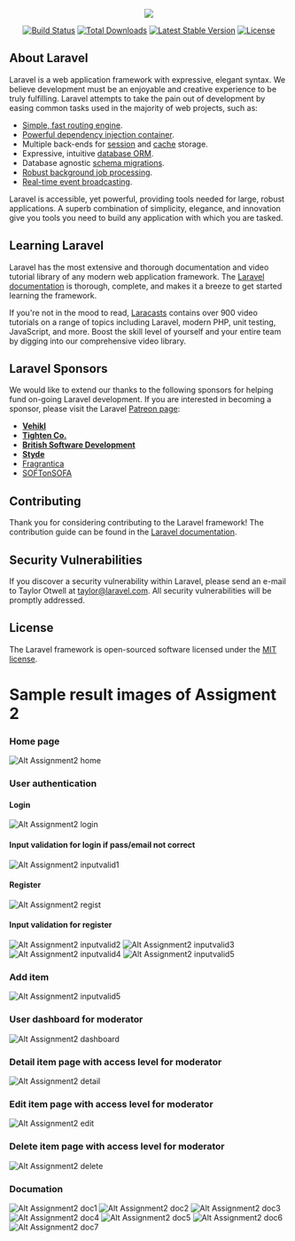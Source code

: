 <p align="center"><img src="https://laravel.com/assets/img/components/logo-laravel.svg"></p>

<p align="center">
<a href="https://travis-ci.org/laravel/framework"><img src="https://travis-ci.org/laravel/framework.svg" alt="Build Status"></a>
<a href="https://packagist.org/packages/laravel/framework"><img src="https://poser.pugx.org/laravel/framework/d/total.svg" alt="Total Downloads"></a>
<a href="https://packagist.org/packages/laravel/framework"><img src="https://poser.pugx.org/laravel/framework/v/stable.svg" alt="Latest Stable Version"></a>
<a href="https://packagist.org/packages/laravel/framework"><img src="https://poser.pugx.org/laravel/framework/license.svg" alt="License"></a>
</p>

## About Laravel

Laravel is a web application framework with expressive, elegant syntax. We believe development must be an enjoyable and creative experience to be truly fulfilling. Laravel attempts to take the pain out of development by easing common tasks used in the majority of web projects, such as:

- [Simple, fast routing engine](https://laravel.com/docs/routing).
- [Powerful dependency injection container](https://laravel.com/docs/container).
- Multiple back-ends for [session](https://laravel.com/docs/session) and [cache](https://laravel.com/docs/cache) storage.
- Expressive, intuitive [database ORM](https://laravel.com/docs/eloquent).
- Database agnostic [schema migrations](https://laravel.com/docs/migrations).
- [Robust background job processing](https://laravel.com/docs/queues).
- [Real-time event broadcasting](https://laravel.com/docs/broadcasting).

Laravel is accessible, yet powerful, providing tools needed for large, robust applications. A superb combination of simplicity, elegance, and innovation give you tools you need to build any application with which you are tasked.

## Learning Laravel

Laravel has the most extensive and thorough documentation and video tutorial library of any modern web application framework. The [Laravel documentation](https://laravel.com/docs) is thorough, complete, and makes it a breeze to get started learning the framework.

If you're not in the mood to read, [Laracasts](https://laracasts.com) contains over 900 video tutorials on a range of topics including Laravel, modern PHP, unit testing, JavaScript, and more. Boost the skill level of yourself and your entire team by digging into our comprehensive video library.

## Laravel Sponsors

We would like to extend our thanks to the following sponsors for helping fund on-going Laravel development. If you are interested in becoming a sponsor, please visit the Laravel [Patreon page](http://patreon.com/taylorotwell):

- **[Vehikl](http://vehikl.com)**
- **[Tighten Co.](https://tighten.co)**
- **[British Software Development](https://www.britishsoftware.co)**
- **[Styde](https://styde.net)**
- [Fragrantica](https://www.fragrantica.com)
- [SOFTonSOFA](https://softonsofa.com/)

## Contributing

Thank you for considering contributing to the Laravel framework! The contribution guide can be found in the [Laravel documentation](http://laravel.com/docs/contributions).

## Security Vulnerabilities

If you discover a security vulnerability within Laravel, please send an e-mail to Taylor Otwell at taylor@laravel.com. All security vulnerabilities will be promptly addressed.

## License

The Laravel framework is open-sourced software licensed under the [MIT license](http://opensource.org/licenses/MIT).

# Sample result images of Assigment 2
### Home page
![Alt Assignment2 home](/Assignment2_AnimeReview/sampleImages/a1SI1.png?raw=true)
### User authentication
#### Login
![Alt Assignment2 login](/Assignment2_AnimeReview/sampleImages/a1SI2.png?raw=true)
#### Input validation for login if pass/email not correct
![Alt Assignment2 inputvalid1](/Assignment2_AnimeReview/sampleImages/a1SI8.png?raw=true)
#### Register
![Alt Assignment2 regist](/Assignment2_AnimeReview/sampleImages/a1SI3.png?raw=true)
#### Input validation for register
![Alt Assignment2 inputvalid2](/Assignment2_AnimeReview/sampleImages/a1SI4.png?raw=true)
![Alt Assignment2 inputvalid3](/Assignment2_AnimeReview/sampleImages/a1SI5.png?raw=true)
![Alt Assignment2 inputvalid4](/Assignment2_AnimeReview/sampleImages/a1SI6.png?raw=true)
![Alt Assignment2 inputvalid5](/Assignment2_AnimeReview/sampleImages/a1SI7.png?raw=true)
### Add item
![Alt Assignment2 inputvalid5](/Assignment2_AnimeReview/sampleImages/a1SI9.png?raw=true)
### User dashboard for moderator
![Alt Assignment2 dashboard](/Assignment2_AnimeReview/sampleImages/a1SI10.png?raw=true)
### Detail item page with access level for moderator
![Alt Assignment2 detail](/Assignment2_AnimeReview/sampleImages/a1SI11.png?raw=true)
### Edit item page with access level for moderator
![Alt Assignment2 edit](/Assignment2_AnimeReview/sampleImages/a1SI12.png?raw=true)
### Delete item page with access level for moderator
![Alt Assignment2 delete](/Assignment2_AnimeReview/sampleImages/a1SI13.png?raw=true)
### Documation
![Alt Assignment2 doc1](/sampleImages/a1SI14.png?raw=true)
![Alt Assignment2 doc2](/Assignment2_AnimeReview/sampleImages/a1SI15.png?raw=true)
![Alt Assignment2 doc3](/Assignment2_AnimeReview/sampleImages/a1SI16.png?raw=true)
![Alt Assignment2 doc4](/Assignment2_AnimeReview/sampleImages/a1SI17.png?raw=true)
![Alt Assignment2 doc5](/Assignment2_AnimeReview/sampleImages/a1SI18.png?raw=true)
![Alt Assignment2 doc6](/Assignment2_AnimeReview/sampleImages/a1SI19.png?raw=true)
![Alt Assignment2 doc7](/Assignment2_AnimeReview/sampleImages/a1SI20.png?raw=true)